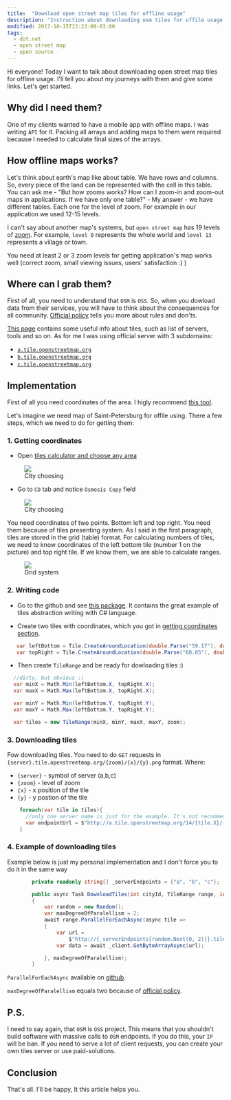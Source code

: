 ```yaml
---
title:  "Download open street map tiles for offline usage"
description: "Instruction about downloading osm tiles for offile usage with C#"
modified: 2017-10-15T13:23:00-03:00
tags:
  - dot.net
  - open street map
  - open source
---
```

Hi everyone! Today I want to talk about downloading open street map tiles for offline usage.
I'll tell you about my journeys with them and give some links. Let's get started.

## Why did I need them?
One of my clients wanted to have a mobile app with offline maps. I was writing `API` for it.
Packing all arrays and adding maps to them were required because I needed to calculate final sizes of the arrays.


## How offline maps works?
Let's think about earth's map like about table. We have rows and columns. So, every piece of the land can be represented with the cell in this table.
You can ask me - "But how zooms works? How can I zoom-in and zoom-out maps in applications. If we have only one table?" - My answer - we have different tables.
Each one for the level of zoom. For example in our application we used 12-15 levels.

I can't say about another map's systems, but `open street map` has 19 levels of <a href="http://wiki.openstreetmap.org/wiki/Zoom_levels">zoom</a>.
For example, `level 0` represents the whole world and `level 13` represents a village or town.

You need at least 2 or 3 zoom levels for getting application's map works well (correct zoom, small viewing issues, users' satisfaction :) )

## Where can I grab them?

First of all, you need to understand that `OSM` is `OSS`. So, when you dowload data from their services, you will have to think about the consequences for all community. <a href="https://operations.osmfoundation.org/policies/tiles/">Official policy</a> tells you more about rules and don'ts.

<a href="http://wiki.openstreetmap.org/wiki/Tiles">This page</a> contains some useful info about tiles, such as list of servers, tools and so on.
As for me I was using official server with 3 subdomains:
* <a href="http://a.tile.openstreetmap.org">`a.tile.openstreetmap.org`</a>
* <a href="http://b.tile.openstreetmap.org">`b.tile.openstreetmap.org`</a>
* <a href="http://c.tile.openstreetmap.org">`c.tile.openstreetmap.org`</a>

## Implementation

First of all you need coordinates of the area. 
I higly recommend <a href="http://tools.geofabrik.de/calc/">this tool</a>.

Let's imagine we need map of Saint-Petersburg for offile using.
There a few steps, which we need to do for getting them:

### 1. Getting coordinates<a name="getting-coordinates"></a>

* Open <a href="http://tools.geofabrik.de/calc/">tiles calculator and choose any area</a>
<figure class="align-center" style="width: 422px, height: 391px">
	<a href="/assets/images/osm/choosing.png"><img src="/assets/images/osm/choosing.png"></a>
	<figcaption>City choosing</figcaption>
</figure>

* Go to `CD` tab and notice `Osmosis Copy` field
<figure class="align-center">
	<a href="/assets/images/osm/coordinates.png"><img src="/assets/images/osm/coordinates.png"></a>
	<figcaption>City choosing</figcaption>
</figure>

You need coordinates of two points. Bottom left and top right. You need them because of tiles presenting system.
As I said in the first paragraph, tiles are stored in the grid (table) format. For calculating numbers of tiles,
we need to know coordinates of the left bottom tile (number 1 on the picture) and top right tile. If we know them, we are able to calculate ranges.
<figure class="align-center">
	<a href="/assets/images/osm/grid.png"><img src="/assets/images/osm/grid.png"></a>
	<figcaption>Grid system</figcaption>
</figure>

### 2. Writing code

* Go to the github and see <a href="https://github.com/OsmSharp/tiles">this package</a>. It contains the great example of 
tiles abstraction writing with C# language.

* Create two tiles with coordinates, which you got in <a href="#getting-coordinates">getting coordinates section</a>.

```csharp
   var leftBottom = Tile.CreateAroundLocation(double.Parse("59.17"), double.Parse("28.63"), 14);
   var topRight = Tile.CreateAroundLocation(double.Parse("60.85"), double.Parse("31.81"), 14);
```
* Then create `TileRange` and be ready for dowloading tiles :)

```csharp
  //dirty, but obvious :)
  var minX = Math.Min(leftBottom.X, topRight.X);
  var maxX = Math.Max(leftBottom.X, topRight.X);

  var minY = Math.Min(leftBottom.Y, topRight.Y);
  var maxY = Math.Max(leftBottom.Y, topRight.Y);

  var tiles = new TileRange(minX, minY, maxX, maxY, zoom);
```

### 3. Downloading tiles
Fow downloading tiles. You need to do `GET` requests in `{server}.tile.openstreetmap.org/{zoom}/{x}/{y}.png` format.
Where:
* `{server}` - symbol of server (a,b,c)
* `{zoom}` - level of zoom
* `{x}` - x position of the tile
* `{y}` - y postion of the tile 

```csharp
    foreach(var tile in tiles){
      //only one server name is just for the example. It's not recommended to use only 1 server endpoint
      var endpointUrl = $"http://a.tile.openstreetmap.org/14/{tile.X}/{tile.Y}.png"
    }
```

### 4. Example of downloading tiles
Example below is just my personal implementation and I don't force you to do it in the same way
```csharp
        private readonly string[] _serverEndpoints = {"a", "b", "c"};

        public async Task DownloadTiles(int cityId, TileRange range, int zoom)
        {
            var random = new Random();
            var maxDegreeOfParalellism = 2;
            await range.ParallelForEachAsync(async tile =>
            {
                var url =
                    $"http://{_serverEndpoints[random.Next(0, 2)]}.tile.openstreetmap.org/{zoom}/{tile.X}/{tile.Y}.png";
                var data = await _client.GetByteArrayAsync(url);

            }, maxDegreeOfParalellism);
        }
```
`ParallelForEachAsync` available on <a href="https://github.com/tyrotoxin/AsyncEnumerable">github</a>.


`maxDegreeOfParalellism` equals two because of <a href="https://operations.osmfoundation.org/policies/tiles/">official policy</a>.


## P.S.

I need to say again, that `OSM` is `OSS` project. This means that you shouldn't build software with massive calls to `OSM` endpoints. If you do this, your `IP` will be ban. If you need to serve a lot of client requests, you can create your own tiles server or use paid-solutions.

## Conclusion

That's all. I'll be happy, It this article helps you.